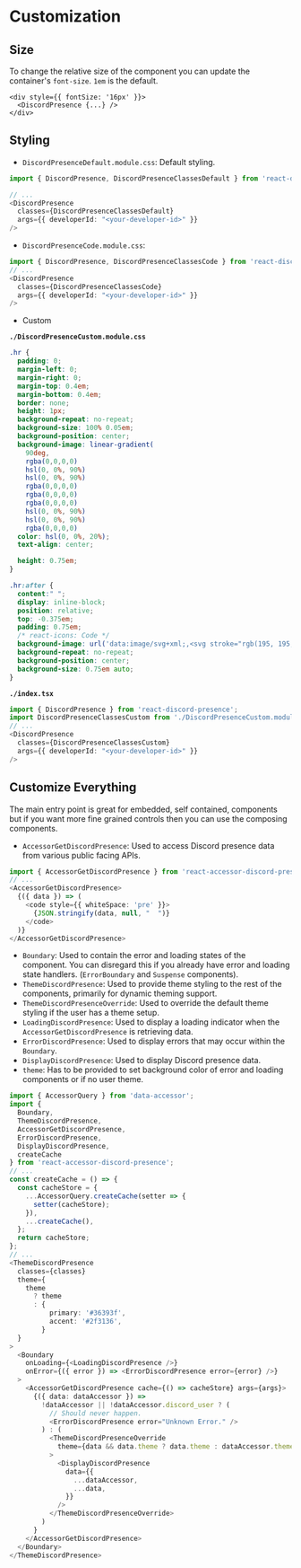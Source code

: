 # Customization

## Size

To change the relative size of the component you can update the container's `font-size`.
`1em` is the default.

```
<div style={{ fontSize: '16px' }}>
  <DiscordPresence {...} />
</div>
```

## Styling

- `DiscordPresenceDefault.module.css`: Default styling.

```typescript
import { DiscordPresence, DiscordPresenceClassesDefault } from 'react-discord-presence';

// ...
<DiscordPresence
  classes={DiscordPresenceClassesDefault}
  args={{ developerId: "<your-developer-id>" }}
/>
```

- `DiscordPresenceCode.module.css`:

```typescript
import { DiscordPresence, DiscordPresenceClassesCode } from 'react-discord-presence';
// ...
<DiscordPresence
  classes={DiscordPresenceClassesCode}
  args={{ developerId: "<your-developer-id>" }}
/>
```

- Custom

__`./DiscordPresenceCustom.module.css`__

```css
.hr {
  padding: 0;
  margin-left: 0;
  margin-right: 0;
  margin-top: 0.4em;
  margin-bottom: 0.4em;
  border: none;
  height: 1px;
  background-repeat: no-repeat;
  background-size: 100% 0.05em;
  background-position: center;
  background-image: linear-gradient(
    90deg,
    rgba(0,0,0,0)                                                            0%,
    hsl(0, 0%, 90%)                                                         10%,
    hsl(0, 0%, 90%)                                                         48%,
    rgba(0,0,0,0)                                                           48%,
    rgba(0,0,0,0)                                                           50%,
    rgba(0,0,0,0)                                                           52%,
    hsl(0, 0%, 90%)                                                         52%,
    hsl(0, 0%, 90%)                                                         90%,
    rgba(0,0,0,0)                                                           100%);
  color: hsl(0, 0%, 20%);
  text-align: center;

  height: 0.75em;
}

.hr:after {
  content:" ";
  display: inline-block;
  position: relative;
  top: -0.375em;
  padding: 0.75em;
  /* react-icons: Code */
  background-image: url('data:image/svg+xml;,<svg stroke="rgb(195, 195, 195)" fill="rgb(195, 195, 195)" stroke-width="0" viewBox="0 0 16 16" height="1em" width="1em" xmlns="http://www.w3.org/2000/svg"><path d="M10.478 1.647a.5.5 0 1 0-.956-.294l-4 13a.5.5 0 0 0 .956.294l4-13zM4.854 4.146a.5.5 0 0 1 0 .708L1.707 8l3.147 3.146a.5.5 0 0 1-.708.708l-3.5-3.5a.5.5 0 0 1 0-.708l3.5-3.5a.5.5 0 0 1 .708 0zm6.292 0a.5.5 0 0 0 0 .708L14.293 8l-3.147 3.146a.5.5 0 0 0 .708.708l3.5-3.5a.5.5 0 0 0 0-.708l-3.5-3.5a.5.5 0 0 0-.708 0z"></path></svg>');
  background-repeat: no-repeat;
  background-position: center;
  background-size: 0.75em auto;
}
```

__`./index.tsx`__

```typescript
import { DiscordPresence } from 'react-discord-presence';
import DiscordPresenceClassesCustom from './DiscordPresenceCustom.module.css';
// ...
<DiscordPresence
  classes={DiscordPresenceClassesCustom}
  args={{ developerId: "<your-developer-id>" }}
/>
```

## Customize Everything

The main entry point is great for embedded, self contained, components but if you want more fine
grained controls then you can use the composing components.

- `AccessorGetDiscordPresence`: Used to access Discord presence data from various public facing APIs.

```typescript
import { AccessorGetDiscordPresence } from 'react-accessor-discord-presence';
// ...
<AccessorGetDiscordPresence>
  {({ data }) => (
    <code style={{ whiteSpace: 'pre' }}>
      {JSON.stringify(data, null, "  ")}
    </code>
  )}
</AccessorGetDiscordPresence>
```

- `Boundary`: Used to contain the error and loading states of the component. You can disregard this if you already have
  error and loading state handlers. (`ErrorBoundary` and `Suspense` components).
- `ThemeDiscordPresence`: Used to provide theme styling to the rest of the components, primarily for dynamic theming support.
- `ThemeDiscordPresenceOverride`: Used to override the default theme styling if the user has a theme setup.
- `LoadingDiscordPresence`: Used to display a loading indicator when the `AccessorGetDiscordPresence` is retrieving data.
- `ErrorDiscordPresence`: Used to display errors that may occur within the `Boundary`.
- `DisplayDiscordPresence`: Used to display Discord presence data.
- `theme`: Has to be provided to set background color of error and loading components or if no user theme.

```typescript
import { AccessorQuery } from 'data-accessor';
import {
  Boundary,
  ThemeDiscordPresence,
  AccessorGetDiscordPresence,
  ErrorDiscordPresence,
  DisplayDiscordPresence,
  createCache
} from 'react-accessor-discord-presence';
// ...
const createCache = () => {
  const cacheStore = {
    ...AccessorQuery.createCache(setter => {
      setter(cacheStore);
    }),
    ...createCache(),
  };
  return cacheStore;
};
// ...
<ThemeDiscordPresence
  classes={classes}
  theme={
    theme
      ? theme
      : {
          primary: '#36393f',
          accent: '#2f3136',
        }
  }
>
  <Boundary
    onLoading={<LoadingDiscordPresence />}
    onError={({ error }) => <ErrorDiscordPresence error={error} />}
  >
    <AccessorGetDiscordPresence cache={() => cacheStore} args={args}>
      {({ data: dataAccessor }) =>
        !dataAccessor || !dataAccessor.discord_user ? (
          // Should never happen.
          <ErrorDiscordPresence error="Unknown Error." />
        ) : (
          <ThemeDiscordPresenceOverride
            theme={data && data.theme ? data.theme : dataAccessor.theme}
          >
            <DisplayDiscordPresence
              data={{
                ...dataAccessor,
                ...data,
              }}
            />
          </ThemeDiscordPresenceOverride>
        )
      }
    </AccessorGetDiscordPresence>
  </Boundary>
</ThemeDiscordPresence>